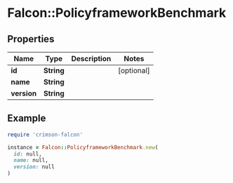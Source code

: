# Falcon::PolicyframeworkBenchmark

## Properties

| Name | Type | Description | Notes |
| ---- | ---- | ----------- | ----- |
| **id** | **String** |  | [optional] |
| **name** | **String** |  |  |
| **version** | **String** |  |  |

## Example

```ruby
require 'crimson-falcon'

instance = Falcon::PolicyframeworkBenchmark.new(
  id: null,
  name: null,
  version: null
)
```

